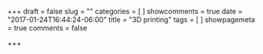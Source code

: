 +++
draft = false
slug = ""
categories = [
]
showcomments = true
date = "2017-01-24T16:44:24-06:00"
title = "3D printing"
tags = [
]
showpagemeta = true
comments = false

+++

